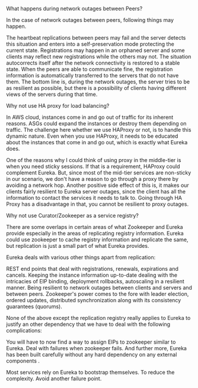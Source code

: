 What happens during network outages between Peers?

In the case of network outages between peers, following things may happen.

The heartbeat replications between peers may fail and the server detects this situation and enters into a self-preservation mode protecting the current state.
Registrations may happen in an orphaned server and some clients may reflect new registrations while the others may not.
The situation autocorrects itself after the network connectivity is restored to a stable state. When the peers are able to communicate fine, the registration information is automatically transferred to the servers that do not have them. The bottom line is, during the network outages, the server tries to be as resilient as possible, but there is a possibility of clients having different views of the servers during that time.

Why not use HA proxy for load balancing?

In AWS cloud, instances come in and go out of traffic for its inherent reasons. ASGs could expand the instances or destroy them depending on traffic. The challenge here whether we use HAProxy or not, is to handle this dynamic nature. Even when you use HAProxy, it needs to be educated about the instances that come in and go out, which is exactly what Eureka does.

One of the reasons why I could think of using proxy in the middle-tier is when you need sticky sessions. If that is a requirement, HAProxy could complement Eureka. But, since most of the mid-tier services are non-sticky in our scenario, we don't have a reason to go through a proxy there by avoiding a network hop. Another positive side effect of this is, it makes our clients fairly resilient to Eureka server outages, since the client has all the information to contact the services it needs to talk to. Going through HA Proxy has a disadvantage in that, you cannot be resilient to proxy outages.

Why not use Curator/Zookeeper as a service registry?

There are some overlaps in certain areas of what Zookeeper and Eureka provide especially in the areas of replicating registry information. Eureka could use zookeeper to cache registry information and replicate the same, but replication is just a small part of what Eureka provides.

Eureka deals with various other things apart from replication:

REST end points that deal with registrations, renewals, expirations and cancels.
Keeping the instance information up-to-date dealing with the intricacies of EIP binding, deployment rollbacks, autoscaling in a resilient manner.
Being resilient to network outages between clients and servers and between peers.
Zookeeper's power comes to the fore with leader election, ordered updates, distributed synchronization along with its consistency guarantees (quorums).

None of the above except the replication registry really applies to Eureka to justify an other dependency that we have to deal with the following complications:

You will have to now find a way to assign EIPs to zookeeper similar to Eureka.
Deal with failures when zookeeper fails.
And further more, Eureka has been built carefully without any hard dependency on any external components .

Most services rely on Eureka to bootstrap themselves.
To reduce the complexity.
Avoid another failure point.
